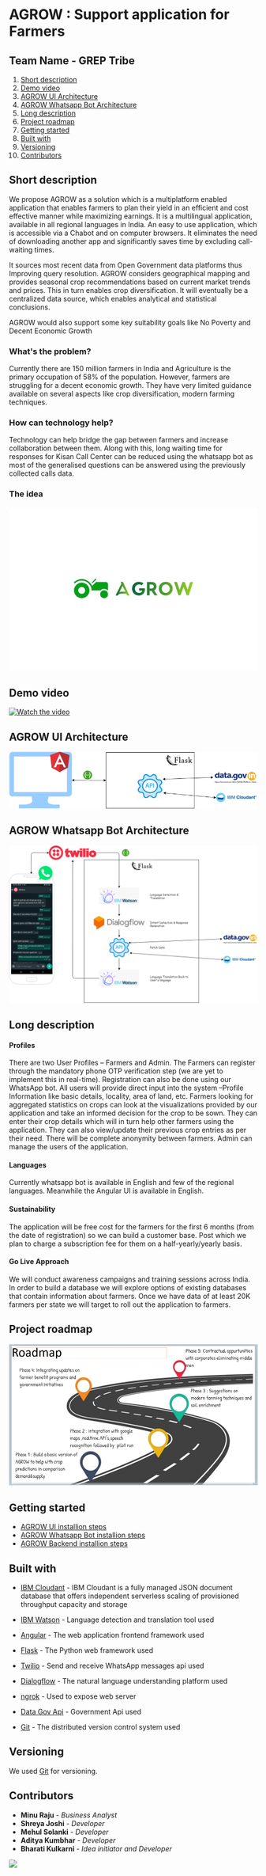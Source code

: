 # AGROW : Support application for Farmers
## Team Name - GREP Tribe

1. [Short description](#short-description)
1. [Demo video](#demo-video)
1. [AGROW UI Architecture](#agrow-ui-architecture)
2. [AGROW Whatsapp Bot Architecture](#agrow-whatsapp-bot-architecture)
3. [Long description](#long-description)
4. [Project roadmap](#project-roadmap)
5. [Getting started](#getting-started)
6. [Built with](#built-with)
7. [Versioning](#versioning)
8. [Contributors](#contributors)

## Short description

We propose AGROW as a solution which is a multiplatform enabled application that enables farmers to plan their yield in an efficient and cost effective manner while maximizing earnings. It is a multilingual application, available in all regional languages in India. An easy to use application, which is accessible via a Chabot and on computer browsers. It eliminates the need of downloading another app and significantly saves time by excluding call-waiting times. 

It sources most recent data from Open Government data platforms thus
Improving query resolution. AGROW considers geographical mapping and provides seasonal crop recommendations based on current market trends and prices. This in turn enables crop diversification. It will eventually be a centralized data source, which enables analytical and statistical conclusions. 

AGROW would also support some key suitability goals like No Poverty and Decent Economic Growth 

### What's the problem?

Currently there are 150 million farmers in India and Agriculture is the primary occupation of 58% of the population. However, farmers are struggling for a decent economic growth. They have very limited guidance available on several aspects like crop diversification, modern farming techniques. 

### How can technology help?

Technology can help bridge the gap between farmers and increase collaboration between them. Along with this, long waiting time for responses for Kisan Call Center can be reduced using the whatsapp bot as most of the generalised questions can be answered using the previously collected calls data.

### The idea

![AGrow Logo](https://github.com/bmk15897/agrow/blob/main/Documentation/AGrowLogo.jpeg)

## Demo video

[![Watch the video](someUrl)](someUrl)

## AGROW UI Architecture

![AGrow UI Application](https://github.com/bmk15897/agrow/blob/main/agrowFrontend/AGrowAngularUIArchitecture.png)

## AGROW Whatsapp Bot Architecture

![AGrow Whatsapp Bot](https://github.com/bmk15897/agrow/blob/main/agrowWhatsappBot/AGrowWhatsappBotArchitectureWithDescription.png)

## Long description

#### Profiles 

There are two User Profiles – Farmers and Admin. The Farmers can register through the mandatory phone OTP verification step (we are yet to implement this in real-time). Registration can also be done using our WhatsApp bot. All users will provide direct input into the system –Profile Information like basic details, locality, area of land, etc.
Farmers looking for aggregated statistics on crops can look at the visualizations provided by our application and take an informed decision for the crop to be sown. They can enter their crop details which will in turn help other farmers using the application. They can also view/update their previous crop entries as per their need. There will be complete anonymity between farmers. 
Admin can manage the users of the application.

#### Languages

Currently whatsapp bot is available in English and few of the regional languages. Meanwhile the Angular UI is available in English.

#### Sustainability

The application will be free cost for the farmers for the first 6 months (from the date of registration) so we can build a customer base. Post which we plan to charge a subscription fee for them on a half-yearly/yearly basis.

#### Go Live Approach

We will conduct awareness campaigns and training sessions across India. In order to build a database we will explore options of existing databases that contain information about farmers. Once we have data of at least 20K farmers per state we will target to roll out the application to  farmers.

## Project roadmap

![AGrow Logo](https://github.com/bmk15897/agrow/blob/main/Documentation/AGROWRoadmap.png)

## Getting started

* [AGROW UI installion steps](https://github.com/bmk15897/agrow/blob/main/agrowFrontend/README.md)
* [AGROW Whatsapp Bot installion steps](https://github.com/bmk15897/agrow/blob/main/agrowWhatsappBot/README.md)
* [AGROW Backend installion steps](https://github.com/bmk15897/agrow/blob/main/agrowBackend/README.md)


## Built with

* [IBM Cloudant](https://cloud.ibm.com/catalog/services/cloudant) - IBM Cloudant is a fully managed JSON document database that offers independent serverless scaling of provisioned throughput capacity and storage
* [IBM Watson](https://www.ibm.com/in-en/watson) - Language detection and translation tool used
* [Angular](https://angular.io/) - The web application frontend framework used
* [Flask](https://flask.palletsprojects.com/) - The Python web framework used

* [Twilio](https://www.twilio.com/) - Send and receive WhatsApp messages api used
* [Dialogflow](https://cloud.google.com/dialogflow) - The natural language understanding platform used
* [ngrok](https://ngrok.com/) - Used to expose web server
* [Data Gov Api](https://data.gov.in/) - Government Api used


* [Git](https://git-scm.com/) - The distributed version control system used


## Versioning

We used [Git](https://git-scm.com/) for versioning.

## Contributors

* **Minu Raju** - *Business Analyst*
* **Shreya Joshi** - *Developer*
* **Mehul Solanki** - *Developer*
* **Aditya Kumbhar** - *Developer*
* **Bharati Kulkarni** - *Idea initiator and Developer*

<a href="https://github.com/bmk15897/agrow/graphs/contributors">
  <img src="https://contributors-img.web.app/image?repo=bmk15897/agrow" />
</a>

